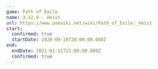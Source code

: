 ```yaml
---
game: Path of Exile
name: 3.12.0 - Heist
url: https://www.poewiki.net/wiki/Path_of_Exile:_Heist
start:
  confirmed: true
  startDate: 2020-09-18T20:00:00.000Z
end:
  endDate: 2021-01-11T21:00:00.000Z
  confirmed: true
---
```

